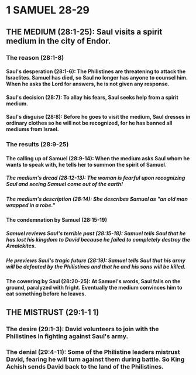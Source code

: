 ---
---
# 1 SAMUEL 28-29 
## THE MEDIUM (28:1-25): Saul visits a spirit medium in the city of Endor. 
###  The reason (28:1-8) 
####  Saul\'s desperation (28:1-6): The Philistines are threatening to attack the Israelites. Samuel has died, so Saul no longer has anyone to counsel him. When he asks the Lord for answers, he is not given any response. 
####  Saul\'s decision (28:7): To allay his fears, Saul seeks help from a spirit medium. 
####  Saul\'s disguise (28:8): Before he goes to visit the medium, Saul dresses in ordinary clothes so he will not be recognized, for he has banned all mediums from Israel. 
###  The results (28:9-25) 
####  The calling up of Samuel (28:9-14): When the medium asks Saul whom he wants to speak with, he tells her to summon the spirit of Samuel. 
#####  The medium\'s dread (28:12-13): The woman is fearful upon recognizing Saul and seeing Samuel come out of the earth! 
#####  The medium\'s description (28:14): She describes Samuel as \"an old man wrapped in a robe.\" 
####  The condemnation by Samuel (28:15-19) 
#####  Samuel reviews Saul\'s terrible past (28:15-18): Samuel tells Saul that he has lost his kingdom to David because he failed to completely destroy the Amalekites. 
#####  He previews Saul\'s tragic future (28:19): Samuel tells Saul that his army will be defeated by the Philistines and that he and his sons will be killed. 
####  The cowering by Saul (28:20-25): At Samuel\'s words, Saul falls on the ground, paralyzed with fright. Eventually the medium convinces him to eat something before he leaves. 
## THE MISTRUST (29:1-1 1) 
###  The desire (29:1-3): David volunteers to join with the Philistines in fighting against Saul\'s army. 
###  The denial (29:4-11): Some of the Philistine leaders mistrust David, fearing he will turn against them during battle. So King Achish sends David back to the land of the Philistines. 
